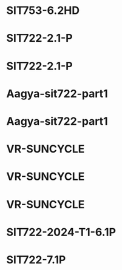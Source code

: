 # SIT753-6.2HD
# SIT722-2.1-P
# SIT722-2.1-P
# Aagya-sit722-part1
# Aagya-sit722-part1
# VR-SUNCYCLE
# VR-SUNCYCLE
# VR-SUNCYCLE
# SIT722-2024-T1-6.1P
# SIT722-7.1P
